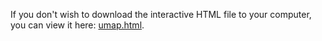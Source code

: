 If you don't wish to download the interactive HTML file to your computer, you can view it here: [umap.html](https://rawcdn.githack.com/arosen93/QMOF/aeb952a3fe969ca87843ff54330197325a85cd4a/machine_learning/umap/umap_soap_QMOF_14482/umap.html).
